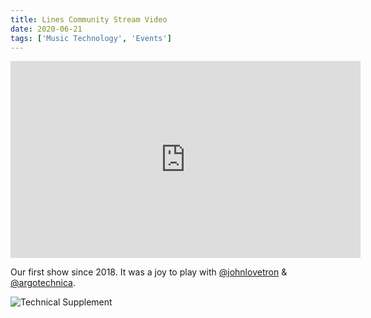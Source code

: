 ```yaml
---
title: Lines Community Stream Video
date: 2020-06-21
tags: ['Music Technology', 'Events']
---
```


<iframe width="560" height="315" src="https://www.youtube.com/embed/bNbzTpxZqGM" frameborder="0" allow="accelerometer; autoplay; encrypted-media; gyroscope; picture-in-picture" allowfullscreen></iframe>

Our first show since 2018. It was a joy to play with [@johnlovetron](https://instagram.com/johnlovetron) & [@argotechnica](https://twitter.com/argotechnica).

![Technical Supplement](/rm_ation/images/technical-supplement.jpg)
